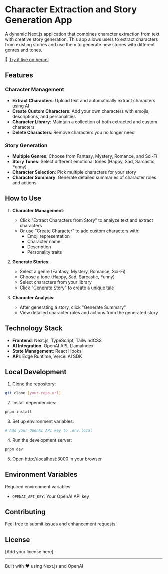 # Character Extraction and Story Generation App

A dynamic Next.js application that combines character extraction from text with creative story generation. This app allows users to extract characters from existing stories and use them to generate new stories with different genres and tones.

🔗 [Try it live on Vercel](https://ai-boothcamp-homeworks.vercel.app/)

## Features

### Character Management

- **Extract Characters**: Upload text and automatically extract characters using AI
- **Create Custom Characters**: Add your own characters with emojis, descriptions, and personalities
- **Character Library**: Maintain a collection of both extracted and custom characters
- **Delete Characters**: Remove characters you no longer need

### Story Generation

- **Multiple Genres**: Choose from Fantasy, Mystery, Romance, and Sci-Fi
- **Story Tones**: Select different emotional tones (Happy, Sad, Sarcastic, Funny)
- **Character Selection**: Pick multiple characters for your story
- **Character Summary**: Generate detailed summaries of character roles and actions

## How to Use

1. **Character Management**:

   - Click "Extract Characters from Story" to analyze text and extract characters
   - Or use "Create Character" to add custom characters with:
     - Emoji representation
     - Character name
     - Description
     - Personality traits

2. **Generate Stories**:

   - Select a genre (Fantasy, Mystery, Romance, Sci-Fi)
   - Choose a tone (Happy, Sad, Sarcastic, Funny)
   - Select characters from your library
   - Click "Generate Story" to create a unique tale

3. **Character Analysis**:
   - After generating a story, click "Generate Summary"
   - View detailed character roles and actions from the generated story

## Technology Stack

- **Frontend**: Next.js, TypeScript, TailwindCSS
- **AI Integration**: OpenAI API, LlamaIndex
- **State Management**: React Hooks
- **API**: Edge Runtime, Vercel AI SDK

## Local Development

1. Clone the repository:

```bash
git clone [your-repo-url]
```

2. Install dependencies:

```bash
pnpm install
```

3. Set up environment variables:

```bash
# Add your OpenAI API key to .env.local
```

4. Run the development server:

```bash
pnpm dev
```

5. Open [http://localhost:3000](http://localhost:3000) in your browser

## Environment Variables

Required environment variables:

- `OPENAI_API_KEY`: Your OpenAI API key

## Contributing

Feel free to submit issues and enhancement requests!

## License

[Add your license here]

---

Built with ❤️ using Next.js and OpenAI
